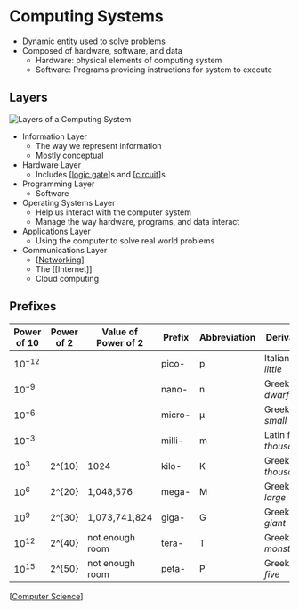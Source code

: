 # Computing Systems

- Dynamic entity used to solve problems
- Composed of hardware, software, and data
  - Hardware: physical elements of computing system
  - Software: Programs providing instructions for system to execute

## Layers

![Layers of a Computing System](/assets/second-brain/2020-09-14-16-38-41.png)

- Information Layer
  - The way we represent information
  - Mostly conceptual
- Hardware Layer
  - Includes [[logic gate]]s and [[circuit]]s
- Programming Layer
  - Software
- Operating Systems Layer
  - Help us interact with the computer system
  - Manage the way hardware, programs, and data interact
- Applications Layer
  - Using the computer to solve real world problems
- Communications Layer
  - [[Networking]]
  - The [[Internet]]
  - Cloud computing

## Prefixes

| Power of 10 | Power of 2 | Value of Power of 2 | Prefix | Abbreviation | Derivation             |
| ----------- | ---------- | ------------------- | ------ | ------------ | ---------------------- |
| $10^{-12}$  |            |                     | pico-  | p            | Italian for _little_   |
| $10^{-9}$   |            |                     | nano-  | n            | Greek for _dwarf_      |
| $10^{-6}$   |            |                     | micro- | μ            | Greek for _small_      |
| $10^{-3}$   |            |                     | milli- | m            | Latin for _thousandth_ |
| $10^{3}$    | 2^{10}     | 1024                | kilo-  | K            | Greek for _thousand_   |
| $10^{6}$    | 2^{20}     | 1,048,576           | mega-  | M            | Greek for _large_      |
| $10^{9}$    | 2^{30}     | 1,073,741,824       | giga-  | G            | Greek for _giant_      |
| $10^{12}$   | 2^{40}     | not enough room     | tera-  | T            | Greek for _monster_    |
| $10^{15}$   | 2^{50}     | not enough room     | peta-  | P            | Greek for _five_       |

[[Computer Science]]

[//begin]: # "Autogenerated link references for markdown compatibility"
[logic gate]: logic-gate "Logic Gates"
[circuit]: circuit "Circuit"
[Networking]: networking "Networking"
[Computer Science]: computer-science "Computer Science"
[//end]: # "Autogenerated link references"
